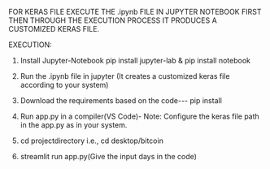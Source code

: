 FOR KERAS FILE EXECUTE THE .ipynb FILE IN JUPYTER NOTEBOOK FIRST THEN THROUGH THE EXECUTION PROCESS IT PRODUCES A CUSTOMIZED KERAS FILE.

EXECUTION:
1. Install Jupyter-Notebook
   pip install jupyter-lab &
   pip install notebook
   
3. Run the .ipynb file in jupyter
   (It creates a customized keras file according to your system)

4. Download the requirements based on the code---
   pip install <module names as in the code>
   
5. Run app.py in a compiler(VS Code)-
   Note: Configure the keras file path in the app.py as in your system. 

6. cd projectdirectory i.e., cd desktop/bitcoin
   
7. streamlit run app.py(Give the input days in the code)
